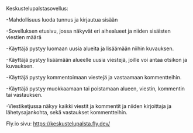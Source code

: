 Keskustelupalstasovellus:


-Mahdollisuus luoda tunnus ja kirjautua sisään

-Sovelluksen etusivu, jossa näkyvät eri aihealueet ja niiden sisäisten viestien määrä

-Käyttäjä pystyy luomaan uusia alueita ja lisäämään niihin kuvauksen.

-Käyttäjä pystyy lisäämään alueelle uusia viestejä, joille voi antaa otsikon ja kuvauksen.

-Käyttäjä pystyy kommentoimaan viestejä ja vastaamaan kommentteihin.

-Käyttäjä pystyy muokkaamaan tai poistamaan alueen, viestin, kommentin tai vastauksen.

-Viestiketjussa näkyy kaikki viestit ja kommentit ja niiden kirjoittaja ja lähetysajankohta, sekä vastaukset kommentteihin.

Fly.io sivu: https://keskustelupalsta.fly.dev/
